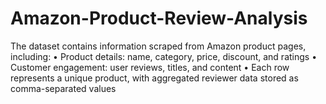 # Amazon-Product-Review-Analysis
The dataset contains information scraped from Amazon product pages, including:  •       Product details: name, category, price, discount, and ratings  •       Customer engagement: user reviews, titles, and content  •       Each row represents a unique product, with aggregated reviewer data  stored as comma-separated values
